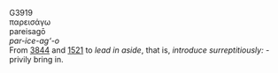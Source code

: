 G3919  
παρεισάγω  
pareisagō  
*par-ice-ag‘-o*  
From [3844](g3844) and [1521](g1521) to *lead* *in* *aside*, that is,
*introduce* *surreptitiously:* - privily bring in.  
